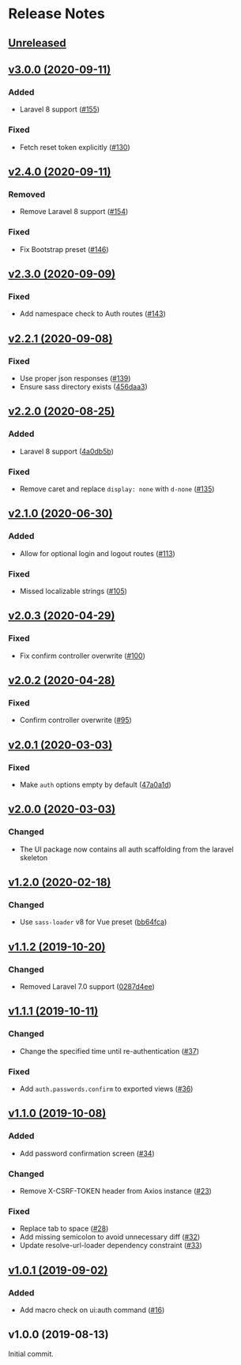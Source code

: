 # Release Notes

## [Unreleased](https://github.com/laravel/ui/compare/v3.0.0...3.x)


## [v3.0.0 (2020-09-11)](https://github.com/laravel/ui/compare/v2.4.0...v3.0.0)

### Added
- Laravel 8 support ([#155](https://github.com/laravel/ui/pull/155))

### Fixed
- Fetch reset token explicitly ([#130](https://github.com/laravel/ui/pull/130))


## [v2.4.0 (2020-09-11)](https://github.com/laravel/ui/compare/v2.3.0...v2.4.0)

### Removed
- Remove Laravel 8 support ([#154](https://github.com/laravel/ui/pull/154))

### Fixed
- Fix Bootstrap preset ([#146](https://github.com/laravel/ui/pull/146))


## [v2.3.0 (2020-09-09)](https://github.com/laravel/ui/compare/v2.2.1...v2.3.0)

### Fixed
- Add namespace check to Auth routes ([#143](https://github.com/laravel/ui/pull/143))


## [v2.2.1 (2020-09-08)](https://github.com/laravel/ui/compare/v2.2.0...v2.2.1)

### Fixed
- Use proper json responses ([#139](https://github.com/laravel/ui/pull/139))
- Ensure sass directory exists ([456daa3](https://github.com/laravel/ui/commit/456daa330a32483b0fa9794334e60af6b2db3bf6))


## [v2.2.0 (2020-08-25)](https://github.com/laravel/ui/compare/v2.1.0...v2.2.0)

### Added
- Laravel 8 support ([4a0db5b](https://github.com/laravel/ui/commit/4a0db5b2e5d3c032b0f213e847008d39c8c7ce45))

### Fixed
- Remove caret and replace `display: none` with `d-none` ([#135](https://github.com/laravel/ui/pull/135))


## [v2.1.0 (2020-06-30)](https://github.com/laravel/ui/compare/v2.0.3...v2.1.0)

### Added
- Allow for optional login and logout routes ([#113](https://github.com/laravel/ui/pull/113))

### Fixed
- Missed localizable strings ([#105](https://github.com/laravel/ui/pull/105))


## [v2.0.3 (2020-04-29)](https://github.com/laravel/ui/compare/v2.0.2...v2.0.3)

### Fixed
- Fix confirm controller overwrite ([#100](https://github.com/laravel/ui/pull/100))


## [v2.0.2 (2020-04-28)](https://github.com/laravel/ui/compare/v2.0.1...v2.0.2)

### Fixed
- Confirm controller overwrite ([#95](https://github.com/laravel/ui/pull/95))


## [v2.0.1 (2020-03-03)](https://github.com/laravel/ui/compare/v2.0.0...v2.0.1)

### Fixed
- Make `auth` options empty by default ([47a0a1d](https://github.com/laravel/ui/commit/47a0a1dac76f5e73803c86e1f38b2c7e0ae7fa83))


## [v2.0.0 (2020-03-03)](https://github.com/laravel/ui/compare/v1.2.0...v2.0.0)

### Changed
- The UI package now contains all auth scaffolding from the laravel skeleton


## [v1.2.0 (2020-02-18)](https://github.com/laravel/ui/compare/v1.1.2...v1.2.0)

### Changed
- Use `sass-loader` v8 for Vue preset ([bb64fca](https://github.com/laravel/ui/commit/bb64fca681566ca94457d490a00f899516e75664))


## [v1.1.2 (2019-10-20)](https://github.com/laravel/ui/compare/v1.1.1...v1.1.2)

### Changed
- Removed Laravel 7.0 support ([0287d4ee](https://github.com/laravel/ui/commit/0287d4eee80aad718bdf7f90117cfe720c493064))


## [v1.1.1 (2019-10-11)](https://github.com/laravel/ui/compare/v1.1.0...v1.1.1)

### Changed
- Change the specified time until re-authentication ([#37](https://github.com/laravel/ui/pull/37))

### Fixed
- Add `auth.passwords.confirm` to exported views ([#36](https://github.com/laravel/ui/pull/36))


## [v1.1.0 (2019-10-08)](https://github.com/laravel/ui/compare/v1.0.1...v1.1.0)

### Added
- Add password confirmation screen ([#34](https://github.com/laravel/ui/pull/34))

### Changed
- Remove X-CSRF-TOKEN header from Axios instance ([#23](https://github.com/laravel/ui/pull/23))

### Fixed
- Replace tab to space ([#28](https://github.com/laravel/ui/pull/28))
- Add missing semicolon to avoid unnecessary diff ([#32](https://github.com/laravel/ui/pull/32))
- Update resolve-url-loader dependency constraint ([#33](https://github.com/laravel/ui/pull/33))


## [v1.0.1 (2019-09-02)](https://github.com/laravel/ui/compare/v1.0.0...v1.0.1)

### Added
- Add macro check on ui:auth command ([#16](https://github.com/laravel/ui/pull/16))


## v1.0.0 (2019-08-13)

Initial commit.

